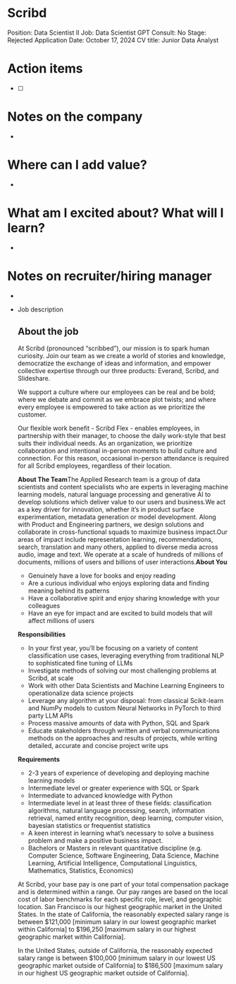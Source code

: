 # Scribd

Position: Data Scientist II
Job: Data Scientist
GPT Consult: No
Stage: Rejected
Application Date: October 17, 2024
CV title: Junior Data Analyst

# Action items

- [ ]  

# Notes on the company

- 

# Where can I add value?

- 

# What am I excited about? What will I learn?

- 

# Notes on recruiter/hiring manager

- 

- Job description
    
    ## About the job
    
    At Scribd (pronounced “scribbed”), our mission is to spark human curiosity. Join our team as we create a world of stories and knowledge, democratize the exchange of ideas and information, and empower collective expertise through our three products: Everand, Scribd, and Slideshare.
    
    We support a culture where our employees can be real and be bold; where we debate and commit as we embrace plot twists; and where every employee is empowered to take action as we prioritize the customer.
    
    Our flexible work benefit - Scribd Flex - enables employees, in partnership with their manager, to choose the daily work-style that best suits their individual needs. As an organization, we prioritize collaboration and intentional in-person moments to build culture and connection. For this reason, occasional in-person attendance is required for all Scribd employees, regardless of their location.
    
    **About The Team**The Applied Research team is a group of data scientists and content specialists who are experts in leveraging machine learning models, natural language processing and generative AI to develop solutions which deliver value to our users and business.We act as a key driver for innovation, whether it’s in product surface experimentation, metadata generation or model development. Along with Product and Engineering partners, we design solutions and collaborate in cross-functional squads to maximize business impact.Our areas of impact include representation learning, recommendations, search, translation and many others, applied to diverse media across audio, image and text. We operate at a scale of hundreds of millions of documents, millions of users and billions of user interactions.**About You**
    
    - Genuinely have a love for books and enjoy reading
    - Are a curious individual who enjoys exploring data and finding meaning behind its patterns
    - Have a collaborative spirit and enjoy sharing knowledge with your colleagues
    - Have an eye for impact and are excited to build models that will affect millions of users
    
    **Responsibilities**
    
    - In your first year, you’ll be focusing on a variety of content classification use cases, leveraging everything from traditional NLP to sophisticated fine tuning of LLMs
    - Investigate methods of solving our most challenging problems at Scribd, at scale
    - Work with other Data Scientists and Machine Learning Engineers to operationalize data science projects
    - Leverage any algorithm at your disposal: from classical Scikit-learn and NumPy models to custom Neural Networks in PyTorch to third party LLM APIs
    - Process massive amounts of data with Python, SQL and Spark
    - Educate stakeholders through written and verbal communications methods on the approaches and results of projects, while writing detailed, accurate and concise project write ups
    
    **Requirements**
    
    - 2-3 years of experience of developing and deploying machine learning models
    - Intermediate level or greater experience with SQL or Spark
    - Intermediate to advanced knowledge with Python
    - Intermediate level in at least three of these fields: classification algorithms, natural language processing, search, information retrieval, named entity recognition, deep learning, computer vision, bayesian statistics or frequentist statistics
    - A keen interest in learning what’s necessary to solve a business problem and make a positive business impact.
    - Bachelors or Masters in relevant quantitative discipline (e.g. Computer Science, Software Engineering, Data Science, Machine Learning, Artificial Intelligence, Computational Linguistics, Mathematics, Statistics, Economics)
    
    At Scribd, your base pay is one part of your total compensation package and is determined within a range. Our pay ranges are based on the local cost of labor benchmarks for each specific role, level, and geographic location. San Francisco is our highest geographic market in the United States. In the state of California, the reasonably expected salary range is between $121,000 [minimum salary in our lowest geographic market within California] to $196,250 [maximum salary in our highest geographic market within California].
    
    In the United States, outside of California, the reasonably expected salary range is between $100,000 [minimum salary in our lowest US geographic market outside of California] to $186,500 [maximum salary in our highest US geographic market outside of California].